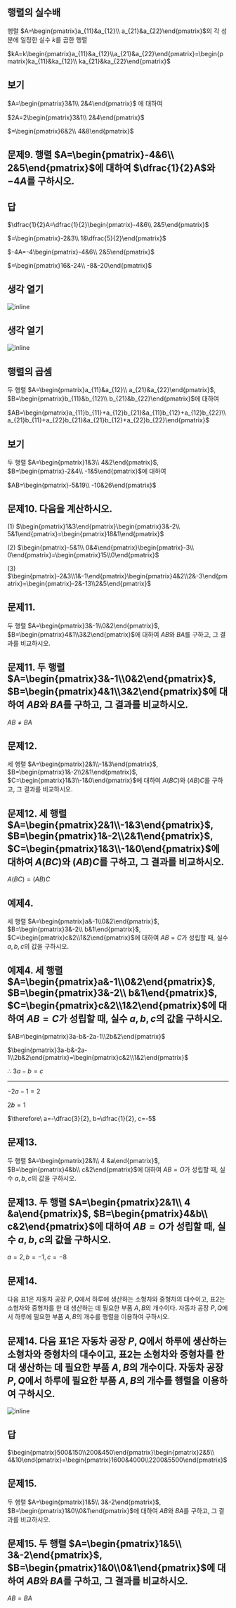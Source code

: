 ## 행렬의 실수배

행렬 $A=\begin{pmatrix}a_{11}&a_{12}\\ a_{21}&a_{22}\end{pmatrix}$의 각 성분에 일정한 실수 $k$를 곱한 행렬

$kA=k\begin{pmatrix}a_{11}&a_{12}\\a_{21}&a_{22}\end{pmatrix}=\begin{pmatrix}ka_{11}&ka_{12}\\ ka_{21}&ka_{22}\end{pmatrix}$

## 보기

$A=\begin{pmatrix}3&1\\ 2&4\end{pmatrix}$ 에 대하여

$2A=2\begin{pmatrix}3&1\\ 2&4\end{pmatrix}$

$=\begin{pmatrix}6&2\\ 4&8\end{pmatrix}$

## 문제9. 행렬 $A=\begin{pmatrix}-4&6\\ 2&5\end{pmatrix}$에 대하여 $\dfrac{1}{2}A$와 $-4A$를 구하시오. 

## 답

$\dfrac{1}{2}A=\dfrac{1}{2}\begin{pmatrix}-4&6\\ 2&5\end{pmatrix}$

$=\begin{pmatrix}-2&3\\ 1&\dfrac{5}{2}\end{pmatrix}$

$-4A=-4\begin{pmatrix}-4&6\\ 2&5\end{pmatrix}$

$=\begin{pmatrix}16&-24\\ -8&-20\end{pmatrix}$

## 생각 열기

![inline](Pasted%20image%2020250504225419.png)

## 생각 열기

![inline](Pasted%20image%2020250504225432.png)

## 행렬의 곱셈

두 행렬 $A=\begin{pmatrix}a_{11}&a_{12}\\ a_{21}&a_{22}\end{pmatrix}$,  $B=\begin{pmatrix}b_{11}&b_{12}\\ b_{21}&b_{22}\end{pmatrix}$에 대하여

$AB=\begin{pmatrix}a_{11}b_{11}+a_{12}b_{21}&a_{11}b_{12}+a_{12}b_{22}\\ a_{21}b_{11}+a_{22}b_{21}&a_{21}b_{12}+a_{22}b_{22}\end{pmatrix}$

## 보기

두 행렬 $A=\begin{pmatrix}1&3\\ 4&2\end{pmatrix}$, $B=\begin{pmatrix}-2&4\\ -1&5\end{pmatrix}$에 대하여

$AB=\begin{pmatrix}-5&19\\ -10&26\end{pmatrix}$

## 문제10. 다음을 계산하시오. 

(1) $\begin{pmatrix}1&3\end{pmatrix}\begin{pmatrix}3&-2\\ 5&1\end{pmatrix}=\begin{pmatrix}18&1\end{pmatrix}$

(2) $\begin{pmatrix}-5&1\\ 0&4\end{pmatrix}\begin{pmatrix}-3\\ 0\end{pmatrix}=\begin{pmatrix}15\\0\end{pmatrix}$

(3) $\begin{pmatrix}-2&3\\1&-1\end{pmatrix}\begin{pmatrix}4&2\\2&-3\end{pmatrix}=\begin{pmatrix}-2&-13\\2&5\end{pmatrix}$

## 문제11. 

두 행렬 $A=\begin{pmatrix}3&-1\\0&2\end{pmatrix}$, $B=\begin{pmatrix}4&1\\3&2\end{pmatrix}$에 대하여 $AB$와 $BA$를 구하고, 그 결과를 비교하시오. 

## 문제11. 두 행렬 $A=\begin{pmatrix}3&-1\\0&2\end{pmatrix}$, $B=\begin{pmatrix}4&1\\3&2\end{pmatrix}$에 대하여 $AB$와 $BA$를 구하고, 그 결과를 비교하시오. 

$AB\ne BA$

## 문제12. 

세 행렬 $A=\begin{pmatrix}2&1\\-1&3\end{pmatrix}$, $B=\begin{pmatrix}1&-2\\2&1\end{pmatrix}$, $C=\begin{pmatrix}1&3\\-1&0\end{pmatrix}$에 대하여 $A(BC)$와 $(AB)C$를 구하고, 그 결과를 비교하시오. 

## 문제12. 세 행렬 $A=\begin{pmatrix}2&1\\-1&3\end{pmatrix}$, $B=\begin{pmatrix}1&-2\\2&1\end{pmatrix}$, $C=\begin{pmatrix}1&3\\-1&0\end{pmatrix}$에 대하여 $A(BC)$와 $(AB)C$를 구하고, 그 결과를 비교하시오. 

$A(BC)=(AB)C$

## 예제4. 

세 행렬 $A=\begin{pmatrix}a&-1\\0&2\end{pmatrix}$, $B=\begin{pmatrix}3&-2\\ b&1\end{pmatrix}$, $C=\begin{pmatrix}c&2\\1&2\end{pmatrix}$에 대하여 $AB=C$가 성립할 때, 실수 $a, b, c$의 값을 구하시오. 

## 예제4. 세 행렬 $A=\begin{pmatrix}a&-1\\0&2\end{pmatrix}$, $B=\begin{pmatrix}3&-2\\ b&1\end{pmatrix}$, $C=\begin{pmatrix}c&2\\1&2\end{pmatrix}$에 대하여 $AB=C$가 성립할 때, 실수 $a, b, c$의 값을 구하시오. 

$AB=\begin{pmatrix}3a-b&-2a-1\\2b&2\end{pmatrix}$

$\begin{pmatrix}3a-b&-2a-1\\2b&2\end{pmatrix}=\begin{pmatrix}c&2\\1&2\end{pmatrix}$

$\therefore\ 3a-b=c$

---

$-2a-1=2$

$2b=1$

$\therefore\ a=-\dfrac{3}{2}, b=\dfrac{1}{2}, c=-5$

## 문제13. 
두 행렬 $A=\begin{pmatrix}2&1\\ 4 &a\end{pmatrix}$, $B=\begin{pmatrix}4&b\\ c&2\end{pmatrix}$에 대하여 $AB=O$가 성립할 때, 실수 $a, b, c$의 값을 구하시오. 

## 문제13. 두 행렬 $A=\begin{pmatrix}2&1\\ 4 &a\end{pmatrix}$, $B=\begin{pmatrix}4&b\\ c&2\end{pmatrix}$에 대하여 $AB=O$가 성립할 때, 실수 $a, b, c$의 값을 구하시오. 

$a=2,b=-1, c=-8$

## 문제14. 
다음 표1은 자동차 공장 $P, Q$에서 하루에 생산하는 소형차와 중형차의 대수이고, 표2는 소형차와 중형차를 한 대 생산하는 데 필요한 부품 $A, B$의 개수이다. 자동차 공장 $P, Q$에서 하루에 필요한 부품 $A, B$의 개수를 행렬을 이용하여 구하시오. 

## 문제14. 다음 표1은 자동차 공장 $P, Q$에서 하루에 생산하는 소형차와 중형차의 대수이고, 표2는 소형차와 중형차를 한 대 생산하는 데 필요한 부품 $A, B$의 개수이다. 자동차 공장 $P, Q$에서 하루에 필요한 부품 $A, B$의 개수를 행렬을 이용하여 구하시오. 

![inline](Pasted%20image%2020250504225452.png)

## 답

$\begin{pmatrix}500&150\\200&450\end{pmatrix}\begin{pmatrix}2&5\\ 4&10\end{pmatrix}=\begin{pmatrix}1600&4000\\2200&5500\end{pmatrix}$

## 문제15. 
두 행렬 $A=\begin{pmatrix}1&5\\ 3&-2\end{pmatrix}$, $B=\begin{pmatrix}1&0\\0&1\end{pmatrix}$에 대하여 $AB$와 $BA$를 구하고, 그 결과를 비교하시오. 

## 문제15. 두 행렬 $A=\begin{pmatrix}1&5\\ 3&-2\end{pmatrix}$, $B=\begin{pmatrix}1&0\\0&1\end{pmatrix}$에 대하여 $AB$와 $BA$를 구하고, 그 결과를 비교하시오. 

$AB=BA$


